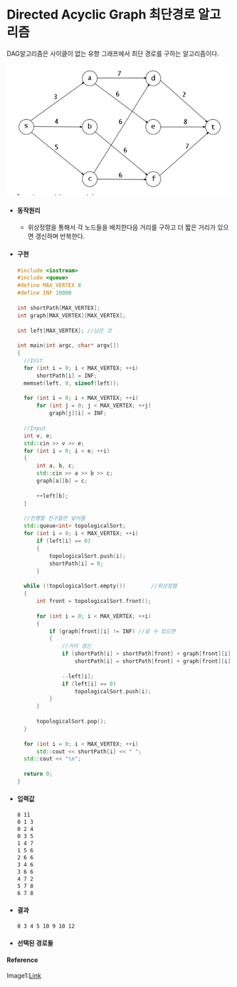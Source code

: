 # Directed Acyclic Graph 최단경로 알고리즘

DAG알고리즘은 사이클이 없는 유향 그래프에서 최단 경로를 구하는 알고리즘이다.  



![DAG](image/DAG.png)

* #### 동작원리

  * 위상정렬을 통해서 각 노드들을 배치한다음 거리를 구하고 더 짧은 거리가 있으면 갱신하며 반복한다.



* #### 구현

  ```c++
  #include <iostream>
  #include <queue>
  #define MAX_VERTEX 8
  #define INF 10000
  
  int shortPath[MAX_VERTEX];
  int graph[MAX_VERTEX][MAX_VERTEX];
  
  int left[MAX_VERTEX];	//남은 것
  
  int main(int argc, char* argv[])
  {
  	//Init
  	for (int i = 0; i < MAX_VERTEX; ++i)
  		shortPath[i] = INF;
  	memset(left, 0, sizeof(left));
  
  	for (int i = 0; i < MAX_VERTEX; ++i)
  		for (int j = 0; j < MAX_VERTEX; ++j)
  			graph[j][i] = INF;
  
  	//Input
  	int v, e;
  	std::cin >> v >> e;
  	for (int i = 0; i < e; ++i)
  	{
  		int a, b, c;
  		std::cin >> a >> b >> c;
  		graph[a][b] = c;
  
  		++left[b];
  	}
  
  	//진행할 친구들만 넣어줌
  	std::queue<int> topologicalSort;
  	for (int i = 0; i < MAX_VERTEX; ++i)
  		if (left[i] == 0)
  		{
  			topologicalSort.push(i);
  			shortPath[i] = 0;
  		}
  
  	while (!topologicalSort.empty())		//위상정렬
  	{
  		int front = topologicalSort.front();
  
  		for (int i = 0; i < MAX_VERTEX; ++i)
  		{
  			if (graph[front][i] != INF)	//갈 수 있으면
  			{
  				//거리 갱신
  				if (shortPath[i] > shortPath[front] + graph[front][i])
  					shortPath[i] = shortPath[front] + graph[front][i];
  				
  				--left[i];
  				if (left[i] == 0)
  					topologicalSort.push(i);
  			}
  		}
  
  		topologicalSort.pop();
  	}
  
  	for (int i = 0; i < MAX_VERTEX; ++i)
  		std::cout << shortPath[i] << " ";
  	std::cout << "\n";
  
  	return 0;
  }	
  ```
  
  
  
* #### 입력값

  ```
  8 11
  0 1 3
  0 2 4
  0 3 5
  1 4 7
  1 5 6
  2 6 6
  3 4 6
  3 6 6
  4 7 2
  5 7 8
  6 7 8
  ```
  
  
  
  
  
* #### 결과

  ```
  0 3 4 5 10 9 10 12
  ```

  
  
* #### 선택된 경로들

  

#### Reference

Image1:[Link](https://www.chegg.com/homework-help/questions-and-answers/-execute-step-step-max-flow-algorithm-find-maximum-flow-s-t-following-graph-given-edge-cap-q20975553)